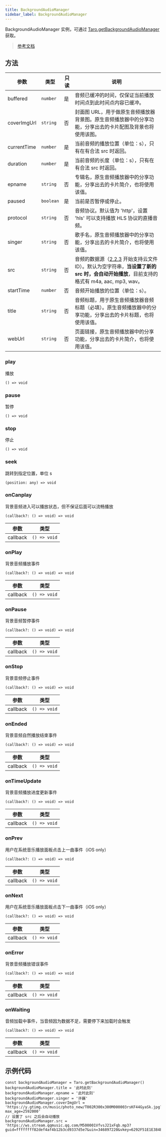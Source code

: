 ```yaml
---
title: BackgroundAudioManager
sidebar_label: BackgroundAudioManager
---
```


BackgroundAudioManager 实例，可通过 [Taro.getBackgroundAudioManager](https://developers.weixin.qq.com/miniprogram/dev/api/media/background-audio/wx.getBackgroundAudioManager.html) 获取。

> [参考文档](https://developers.weixin.qq.com/miniprogram/dev/api/media/background-audio/BackgroundAudioManager.html)

## 方法

<table>
  <thead>
    <tr>
      <th>参数</th>
      <th>类型</th>
      <th style={{ textAlign: "center"}}>只读</th>
      <th>说明</th>
    </tr>
  </thead>
  <tbody>
    <tr>
      <td>buffered</td>
      <td><code>number</code></td>
      <td style={{ textAlign: "center"}}>是</td>
      <td>音频已缓冲的时间，仅保证当前播放时间点到此时间点内容已缓冲。</td>
    </tr>
    <tr>
      <td>coverImgUrl</td>
      <td><code>string</code></td>
      <td style={{ textAlign: "center"}}>否</td>
      <td>封面图 URL，用于做原生音频播放器背景图。原生音频播放器中的分享功能，分享出去的卡片配图及背景也将使用该图。</td>
    </tr>
    <tr>
      <td>currentTime</td>
      <td><code>number</code></td>
      <td style={{ textAlign: "center"}}>是</td>
      <td>当前音频的播放位置（单位：s），只有在有合法 src 时返回。</td>
    </tr>
    <tr>
      <td>duration</td>
      <td><code>number</code></td>
      <td style={{ textAlign: "center"}}>是</td>
      <td>当前音频的长度（单位：s），只有在有合法 src 时返回。</td>
    </tr>
    <tr>
      <td>epname</td>
      <td><code>string</code></td>
      <td style={{ textAlign: "center"}}>否</td>
      <td>专辑名，原生音频播放器中的分享功能，分享出去的卡片简介，也将使用该值。</td>
    </tr>
    <tr>
      <td>paused</td>
      <td><code>boolean</code></td>
      <td style={{ textAlign: "center"}}>是</td>
      <td>当前是否暂停或停止。</td>
    </tr>
    <tr>
      <td>protocol</td>
      <td><code>string</code></td>
      <td style={{ textAlign: "center"}}>否</td>
      <td>音频协议。默认值为 'http'，设置 'hls' 可以支持播放 HLS 协议的直播音频。</td>
    </tr>
    <tr>
      <td>singer</td>
      <td><code>string</code></td>
      <td style={{ textAlign: "center"}}>否</td>
      <td>歌手名，原生音频播放器中的分享功能，分享出去的卡片简介，也将使用该值。</td>
    </tr>
    <tr>
      <td>src</td>
      <td><code>string</code></td>
      <td style={{ textAlign: "center"}}>否</td>
      <td>音频的数据源（<a href="https://developers.weixin.qq.com/miniprogram/dev/framework/compatibility.html">2.2.3</a> 开始支持云文件ID）。默认为空字符串，<strong>当设置了新的 src 时，会自动开始播放</strong>，目前支持的格式有 m4a, aac, mp3, wav。</td>
    </tr>
    <tr>
      <td>startTime</td>
      <td><code>number</code></td>
      <td style={{ textAlign: "center"}}>否</td>
      <td>音频开始播放的位置（单位：s）。</td>
    </tr>
    <tr>
      <td>title</td>
      <td><code>string</code></td>
      <td style={{ textAlign: "center"}}>否</td>
      <td>音频标题，用于原生音频播放器音频标题（必填）。原生音频播放器中的分享功能，分享出去的卡片标题，也将使用该值。</td>
    </tr>
    <tr>
      <td>webUrl</td>
      <td><code>string</code></td>
      <td style={{ textAlign: "center"}}>否</td>
      <td>页面链接，原生音频播放器中的分享功能，分享出去的卡片简介，也将使用该值。</td>
    </tr>
  </tbody>
</table>

### play

播放

```tsx
() => void
```

### pause

暂停

```tsx
() => void
```

### stop

停止

```tsx
() => void
```

### seek

跳转到指定位置，单位 s

```tsx
(position: any) => void
```

### onCanplay

背景音频进入可以播放状态，但不保证后面可以流畅播放

```tsx
(callback?: () => void) => void
```

<table>
  <thead>
    <tr>
      <th>参数</th>
      <th>类型</th>
    </tr>
  </thead>
  <tbody>
    <tr>
      <td>callback</td>
      <td><code>() =&gt; void</code></td>
    </tr>
  </tbody>
</table>

### onPlay

背景音频播放事件

```tsx
(callback?: () => void) => void
```

<table>
  <thead>
    <tr>
      <th>参数</th>
      <th>类型</th>
    </tr>
  </thead>
  <tbody>
    <tr>
      <td>callback</td>
      <td><code>() =&gt; void</code></td>
    </tr>
  </tbody>
</table>

### onPause

背景音频暂停事件

```tsx
(callback?: () => void) => void
```

<table>
  <thead>
    <tr>
      <th>参数</th>
      <th>类型</th>
    </tr>
  </thead>
  <tbody>
    <tr>
      <td>callback</td>
      <td><code>() =&gt; void</code></td>
    </tr>
  </tbody>
</table>

### onStop

背景音频停止事件

```tsx
(callback?: () => void) => void
```

<table>
  <thead>
    <tr>
      <th>参数</th>
      <th>类型</th>
    </tr>
  </thead>
  <tbody>
    <tr>
      <td>callback</td>
      <td><code>() =&gt; void</code></td>
    </tr>
  </tbody>
</table>

### onEnded

背景音频自然播放结束事件

```tsx
(callback?: () => void) => void
```

<table>
  <thead>
    <tr>
      <th>参数</th>
      <th>类型</th>
    </tr>
  </thead>
  <tbody>
    <tr>
      <td>callback</td>
      <td><code>() =&gt; void</code></td>
    </tr>
  </tbody>
</table>

### onTimeUpdate

背景音频播放进度更新事件

```tsx
(callback?: () => void) => void
```

<table>
  <thead>
    <tr>
      <th>参数</th>
      <th>类型</th>
    </tr>
  </thead>
  <tbody>
    <tr>
      <td>callback</td>
      <td><code>() =&gt; void</code></td>
    </tr>
  </tbody>
</table>

### onPrev

用户在系统音乐播放面板点击上一曲事件（iOS only）

```tsx
(callback?: () => void) => void
```

<table>
  <thead>
    <tr>
      <th>参数</th>
      <th>类型</th>
    </tr>
  </thead>
  <tbody>
    <tr>
      <td>callback</td>
      <td><code>() =&gt; void</code></td>
    </tr>
  </tbody>
</table>

### onNext

用户在系统音乐播放面板点击下一曲事件（iOS only）

```tsx
(callback?: () => void) => void
```

<table>
  <thead>
    <tr>
      <th>参数</th>
      <th>类型</th>
    </tr>
  </thead>
  <tbody>
    <tr>
      <td>callback</td>
      <td><code>() =&gt; void</code></td>
    </tr>
  </tbody>
</table>

### onError

背景音频播放错误事件

```tsx
(callback?: () => void) => void
```

<table>
  <thead>
    <tr>
      <th>参数</th>
      <th>类型</th>
    </tr>
  </thead>
  <tbody>
    <tr>
      <td>callback</td>
      <td><code>() =&gt; void</code></td>
    </tr>
  </tbody>
</table>

### onWaiting

音频加载中事件，当音频因为数据不足，需要停下来加载时会触发

```tsx
(callback?: () => void) => void
```

<table>
  <thead>
    <tr>
      <th>参数</th>
      <th>类型</th>
    </tr>
  </thead>
  <tbody>
    <tr>
      <td>callback</td>
      <td><code>() =&gt; void</code></td>
    </tr>
  </tbody>
</table>

## 示例代码

```tsx
const backgroundAudioManager = Taro.getBackgroundAudioManager()
backgroundAudioManager.title = '此时此刻'
backgroundAudioManager.epname = '此时此刻'
backgroundAudioManager.singer = '许巍'
backgroundAudioManager.coverImgUrl = 'https://y.gtimg.cn/music/photo_new/T002R300x300M000003rsKF44GyaSk.jpg?max_age=2592000'
// 设置了 src 之后会自动播放
backgroundAudioManager.src = 'https://ws.stream.qqmusic.qq.com/M500001VfvsJ21xFqb.mp3?guid=ffffffff82def4af4b12b3cd9337d5e7&uin=346897220&vkey=6292F51E1E384E061FF02C31F716658E5C81F5594D561F2E88B854E81CAAB7806D5E4F103E55D33C16F3FAC506D1AB172DE8600B37E43FAD&fromtag=46'
```
